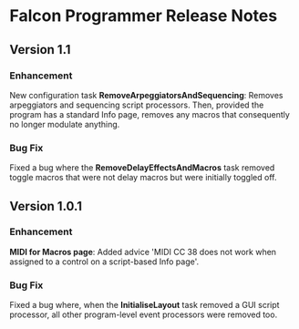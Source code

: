 # Falcon Programmer Release Notes

## Version 1.1

### Enhancement

New configuration task **RemoveArpeggiatorsAndSequencing**:  Removes arpeggiators and sequencing script processors. Then, provided the program has a standard Info page, removes any macros that consequently no longer modulate anything.

### Bug Fix

Fixed a bug where the **RemoveDelayEffectsAndMacros** task removed toggle macros that were not delay macros but were initially toggled off.

## Version 1.0.1

### Enhancement

**MIDI for Macros page**: Added advice 'MIDI CC 38 does not work when assigned to a control on a script-based Info page'.

### Bug Fix

Fixed a bug where, when the **InitialiseLayout** task removed a GUI script processor, all other program-level event processors were removed too.

